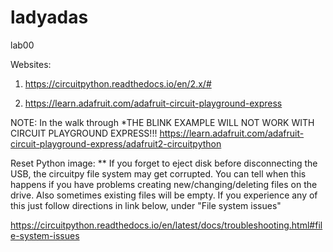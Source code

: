 # ladyadas
lab00

Websites:
1. https://circuitpython.readthedocs.io/en/2.x/#

2. https://learn.adafruit.com/adafruit-circuit-playground-express

NOTE: In the walk through *THE BLINK EXAMPLE WILL NOT WORK WITH CIRCUIT PLAYGROUND EXPRESS!!!
https://learn.adafruit.com/adafruit-circuit-playground-express/adafruit2-circuitpython

Reset Python image: ** If you forget to eject disk before disconnecting the USB, the circuitpy file system may get corrupted. You can tell when this happens if you have problems creating new/changing/deleting files on the drive. Also sometimes existing files will be empty. If you experience any of this just follow directions in link below, under "File system issues"

https://circuitpython.readthedocs.io/en/latest/docs/troubleshooting.html#file-system-issues
